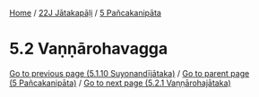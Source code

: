 
[Home](/) / [22J Jātakapāḷi](../../22J.md) / [5 Pañcakanipāta](../5.md)

# 5.2 Vaṇṇārohavagga


[Go to previous page (5.1.10 Suyonandījātaka)](5.1/5.1.10.md) / [Go to parent page (5 Pañcakanipāta)](../5.md) / [Go to next page (5.2.1 Vaṇṇārohajātaka)](5.2/5.2.1.md)


